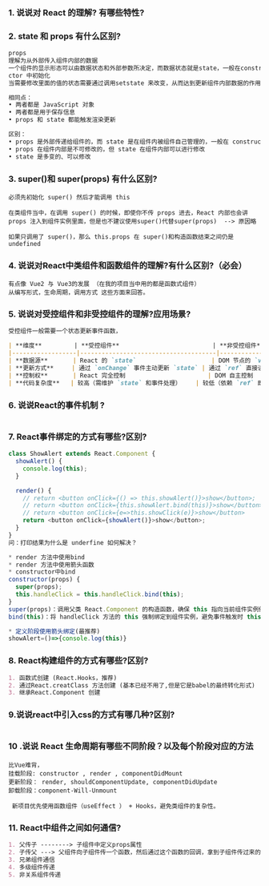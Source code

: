 
### 1. 说说对 React 的理解? 有哪些特性?        


### 2. state 和 props 有什么区别? 

```md
props
理解为从外部传入组件内部的数据  
一个组件的显示形态可以由数据状态和外部参数所决定，而数据状态就是state，一般在constru
ctor 中初始化
当需要修改里面的值的状态需要通过调用setstate 来改变，从而达到更新组件内部数据的作用，

相同点：
• 两者都是 JavaScript 对象
• 两者都是用于保存信息
• props 和 state 都能触发渲染更新

区别：
• props 是外部传递给组件的，而 state 是在组件内被组件自己管理的，一般在 constructor 中初始化
• props 在组件内部是不可修改的，但 state 在组件内部可以进行修改
• state 是多变的、可以修改

```
### 3. super()和 super(props) 有什么区别?
```
必须先初始化 super() 然后才能调用 this      

在类组件当中，在调用 super() 的时候，即使你不传 props 进去，React 内部也会讲 props 注入到组件实例里面，但是也不建议使用super()代替super(props)  --> 原因略

如果只调用了 super()，那么 this.props 在 super()和构造函数结束之间仍是 undefined

```

### 4. 说说对React中类组件和函数组件的理解?有什么区别?（必会）
```
有点像 Vue2 与 Vue3的发展 （在我的项目当中用的都是函数式组件）
从编写形式，生命周期，调用方式 这些方面来回答。
```

### 5. 说说对受控组件和非受控组件的理解?应用场景?
```MarkDown
受控组件一般需要一个状态更新事件函数，

| **维度**         | **受控组件**                          | **非受控组件**                      |
|------------------|--------------------------------------|-------------------------------------|
| **数据源**       | React 的 `state`                     | DOM 节点的 `value` 属性              |
| **更新方式**     | 通过 `onChange` 事件主动更新 `state` | 通过 `ref` 直接读取或修改 DOM 值     |
| **控制权**       | React 完全控制                       | DOM 自主控制                        |
| **代码复杂度**   | 较高（需维护 `state` 和事件处理）    | 较低（依赖 `ref` 即可）             |


```
### 6. 说说React的事件机制 ?
```

```

### 7. React事件绑定的方式有哪些?区别? 

```js
class ShowAlert extends React.Component {
  showAlert() {
    console.log(this);
  }

  render() {
    // return <button onClick={() => this.showAlert()}>show</button>;
    // return <button onClick={this.showAlert.bind(this)}>show</button>;
    // return <button onClick={e=>this.showClick(e)}>show</button>
    return <button onClick={showAlert()}>show</button>;
  }
}
问：打印结果为什么是 underfine 如何解决？

* render 方法中使用bind
* render 方法中使用箭头函数
* constructor中bind
constructor(props) {
  super(props);
  this.handleClick = this.handleClick.bind(this);
}
​​super(props)​​：调用父类 React.Component 的构造函数，确保 this 指向当前组件实例例。       
​​bind(this)​​：将 handleClick 方法的 this 强制绑定到组件实例，避免事件触发时 this 丢失上下文。

* 定义阶段使用箭头绑定(最推荐)
showAlert=()=>{console.log(this)}
```

### 8. React构建组件的方式有哪些?区别?
```md
1. 函数式创建 (React.Hooks，推荐)
2. 通过React.creatClass 方法创建 (基本已经不用了,但是它是babel的最终转化形式)
3. 继承React.Component 创建 
```

### 9.说说react中引入css的方式有哪几种?区别?
```

```
### 10 .说说 React 生命周期有哪些不同阶段？以及每个阶段对应的方法
```
比Vue难背，
挂载阶段: constructor , render , componentDidMount 
更新阶段： render, shouldComponentUpdate, componentDidUpdate
卸载阶段：component-Will-Unmount

 ​新项目优先使用函数组件（useEffect ） + Hooks​​，避免类组件的复杂性。

```

### 11. React中组件之间如何通信?
```md
1. 父传子 --------> 子组件中定义props属性
2. 子传父 ---> 父组件向子组件传一个函数，然后通过这个函数的回调，拿到子组件传过来的值
3. 兄弟组件通信
4. 多级组件传递
5. 非关系组件传递

```

